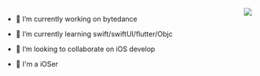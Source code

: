 
<img align="right" src="https://github-readme-stats.vercel.app/api?username=Xupeng233&show_icons=true&theme=radical&hide=contribs,prs"/>

- 🔭 I’m currently working on bytedance

- 🌱 I’m currently learning swift/swiftUI/flutter/Objc

- 👯 I’m looking to collaborate on iOS develop

- 💪 I'm a iOSer


       

